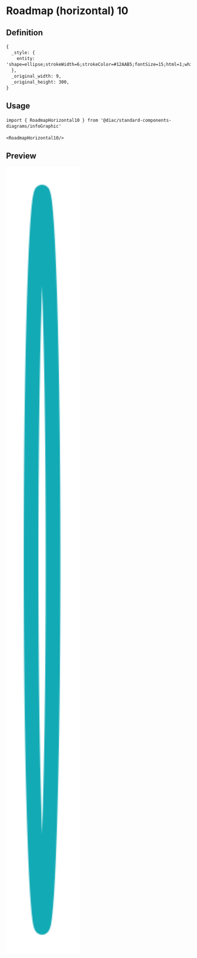 # Roadmap (horizontal) 10

## Definition

```
{
  _style: { 
    entity: 'shape=ellipse;strokeWidth=6;strokeColor=#12AAB5;fontSize=15;html=1;whiteSpace=wrap;fontStyle=1;fontColor=#12AAB5;',
  },
  _original_width: 9,
  _original_height: 300,
}
```

## Usage

```
import { RoadmapHorizontal10 } from '@diac/standard-components-diagrams/infoGraphic'

<RoadmapHorizontal10/>
```

## Preview

<img src="./roadmap-horizontal-10.png" width="200"/>
